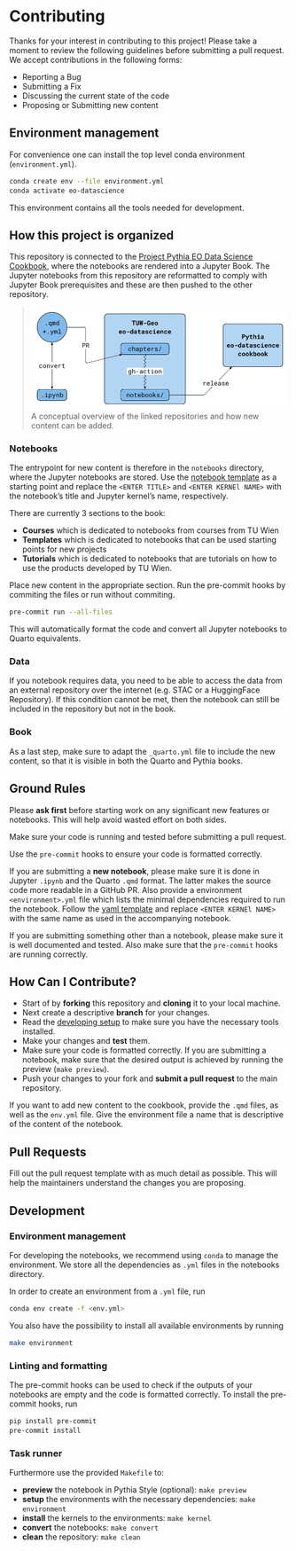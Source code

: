 # Contributing

Thanks for your interest in contributing to this project! Please take a
moment to review the following guidelines before submitting a pull
request. We accept contributions in the following forms:

- Reporting a Bug
- Submitting a Fix
- Discussing the current state of the code
- Proposing or Submitting new content

## Environment management

For convenience one can install the top level conda environment
(`environment.yml`).

```bash
conda create env --file environment.yml
conda activate eo-datascience
```

This environment contains all the tools needed for development.

## How this project is organized

This repository is connected to the [Project Pythia EO Data Science
Cookbook](https://github.com/ProjectPythia/eo-datascience-cookbook),
where the notebooks are rendered into a Jupyter Book. The Jupyter
notebooks from this repository are reformatted to comply with Jupyter
Book prerequisites and these are then pushed to the other repository.

> ![](assets/cookbook.png) A conceptual overview of the linked
> repositories and how new content can be added.

### Notebooks

The entrypoint for new content is therefore in the `notebooks`
directory, where the Jupyter notebooks are stored. Use the [notebook
template](https://github.com/TUW-GEO/eo-datascience/tree/0a455daf92f034795a6005549a3b04b1d787393b/assets/template.ipynb)
as a starting point and replace the `<ENTER TITLE>` and
`<ENTER KERNEl NAME>` with the notebook’s title and Jupyter kernel’s
name, respectively.

There are currently 3 sections to the book:

- **Courses** which is dedicated to notebooks from courses from TU Wien
- **Templates** which is dedicated to notebooks that can be used
  starting points for new projects
- **Tutorials** which is dedicated to notebooks that are tutorials on
  how to use the products developed by TU Wien.

Place new content in the appropriate section. Run the pre-commit hooks
by commiting the files or run without commiting.

```bash
pre-commit run --all-files
```

This will automatically format the code and convert all Jupyter
notebooks to Quarto equivalents.

### Data

If you notebook requires data, you need to be able to access the data
from an external repository over the internet (e.g. STAC or a
HuggingFace Repository). If this condition cannot be met, then the
notebook can still be included in the repository but not in the book.

### Book

As a last step, make sure to adapt the `_quarto.yml` file to include the
new content, so that it is visible in both the Quarto and Pythia books.

## Ground Rules

Please **ask first** before starting work on any significant new
features or notebooks. This will help avoid wasted effort on both sides.

Make sure your code is running and tested before submitting a pull
request.

Use the `pre-commit` hooks to ensure your code is formatted correctly.

If you are submitting a **new notebook**, please make sure it is done in
Jupyter `.ipynb` and the Quarto `.qmd` format. The latter makes the
source code more readable in a GitHub PR. Also provide a environment
`<environment>.yml` file which lists the minimal dependencies required
to run the notebook. Follow the [yaml
template](https://github.com/TUW-GEO/eo-datascience/tree/0a455daf92f034795a6005549a3b04b1d787393b/assets/template.yml)
and replace `<ENTER KERNEl NAME>` with the same name as used in the
accompanying notebook.

If you are submitting something other than a notebook, please make sure
it is well documented and tested. Also make sure that the `pre-commit`
hooks are running correctly.

## How Can I Contribute?

- Start of by **forking** this repository and **cloning** it to your
  local machine.
- Next create a descriptive **branch** for your changes.
- Read the [developing setup](#setting-up-for-developing) to make sure
  you have the necessary tools installed.
- Make your changes and **test** them.
- Make sure your code is formatted correctly. If you are submitting a
  notebook, make sure that the desired output is achieved by running the
  preview (`make preview`).
- Push your changes to your fork and **submit a pull request** to the
  main repository.

If you want to add new content to the cookbook, provide the `.qmd`
files, as well as the `env.yml` file. Give the environment file a name
that is descriptive of the content of the notebook.

## Pull Requests

Fill out the pull request template with as much detail as possible. This
will help the maintainers understand the changes you are proposing.

## Development

### Environment management

For developing the notebooks, we recommend using `conda` to manage the
environment. We store all the dependencies as `.yml` files in the
notebooks directory.

In order to create an environment from a `.yml` file, run

```bash
conda env create -f <env.yml>
```

You also have the possibility to install all available environments by
running

```bash
make environment
```

### Linting and formatting

The pre-commit hooks can be used to check if the outputs of your
notebooks are empty and the code is formatted correctly. To install the
pre-commit hooks, run

```bash
pip install pre-commit
pre-commit install
```

### Task runner

Furthermore use the provided `Makefile` to:

- **preview** the notebook in Pythia Style (optional): `make preview`
- **setup** the environments with the necessary dependencies:
  `make environment`
- **install** the kernels to the environments: `make kernel`
- **convert** the notebooks: `make convert`
- **clean** the repository: `make clean`
